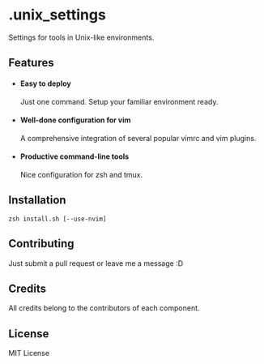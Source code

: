 # .unix_settings

Settings for tools in Unix-like environments.

## Features

- #### Easy to deploy
  Just one command. Setup your familiar environment ready.
- #### Well-done configuration for vim
  A comprehensive integration of several popular vimrc and vim plugins.
- #### Productive command-line tools
  Nice configuration for zsh and tmux.

## Installation

```
zsh install.sh [--use-nvim]
```

## Contributing

Just submit a pull request or leave me a message :D

## Credits

All credits belong to the contributors of each component.

## License

MIT License
